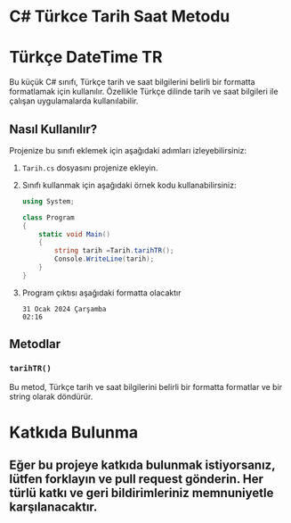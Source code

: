 # C# Türkce Tarih Saat Metodu

# Türkçe DateTime TR

Bu küçük C# sınıfı, Türkçe tarih ve saat bilgilerini belirli bir formatta formatlamak için kullanılır. Özellikle Türkçe dilinde tarih ve saat bilgileri ile çalışan uygulamalarda kullanılabilir.

## Nasıl Kullanılır?

Projenize bu sınıfı eklemek için aşağıdaki adımları izleyebilirsiniz:

1. `Tarih.cs` dosyasını projenize ekleyin.
2. Sınıfı kullanmak için aşağıdaki örnek kodu kullanabilirsiniz:

    ```csharp
    using System;

    class Program
    {
        static void Main()
        {
            string tarih =Tarih.tarihTR();
            Console.WriteLine(tarih);
        }
    }
    ```
3. Program çıktısı aşağıdaki formatta olacaktır
   ```
   31 Ocak 2024 Çarşamba
   02:16
   ```
## Metodlar

### `tarihTR()`

Bu metod, Türkçe tarih ve saat bilgilerini belirli bir formatta formatlar ve bir string olarak döndürür.



# Katkıda Bulunma
## Eğer bu projeye katkıda bulunmak istiyorsanız, lütfen forklayın ve pull request gönderin. Her türlü katkı ve geri bildirimleriniz memnuniyetle karşılanacaktır.
